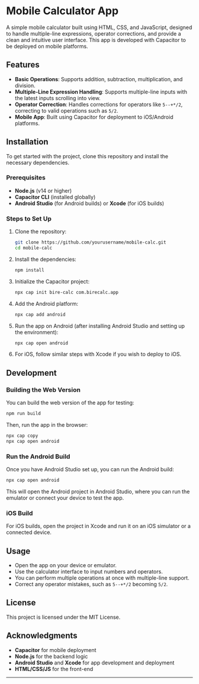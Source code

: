 # Mobile Calculator App

A simple mobile calculator built using HTML, CSS, and JavaScript, designed to handle multiple-line expressions, operator corrections, and provide a clean and intuitive user interface. This app is developed with Capacitor to be deployed on mobile platforms.

## Features

* **Basic Operations**: Supports addition, subtraction, multiplication, and division.
* **Multiple-Line Expression Handling**: Supports multiple-line inputs with the latest inputs scrolling into view.
* **Operator Correction**: Handles corrections for operators like `5--+*/2`, correcting to valid operations such as `5/2`.
* **Mobile App**: Built using Capacitor for deployment to iOS/Android platforms.

## Installation

To get started with the project, clone this repository and install the necessary dependencies.

### Prerequisites

* **Node.js** (v14 or higher)
* **Capacitor CLI** (installed globally)
* **Android Studio** (for Android builds) or **Xcode** (for iOS builds)

### Steps to Set Up

1. Clone the repository:

   ```bash
   git clone https://github.com/yourusername/mobile-calc.git
   cd mobile-calc
   ```

2. Install the dependencies:

   ```bash
   npm install
   ```

3. Initialize the Capacitor project:

   ```bash
   npx cap init bire-calc com.birecalc.app
   ```

4. Add the Android platform:

   ```bash
   npx cap add android
   ```

5. Run the app on Android (after installing Android Studio and setting up the environment):

   ```bash
   npx cap open android
   ```

6. For iOS, follow similar steps with Xcode if you wish to deploy to iOS.

## Development

### Building the Web Version

You can build the web version of the app for testing:

```bash
npm run build
```

Then, run the app in the browser:

```bash
npx cap copy
npx cap open android
```

### Run the Android Build

Once you have Android Studio set up, you can run the Android build:

```bash
npx cap open android
```

This will open the Android project in Android Studio, where you can run the emulator or connect your device to test the app.

### iOS Build

For iOS builds, open the project in Xcode and run it on an iOS simulator or a connected device.

## Usage

* Open the app on your device or emulator.
* Use the calculator interface to input numbers and operators.
* You can perform multiple operations at once with multiple-line support.
* Correct any operator mistakes, such as `5--+*/2` becoming `5/2`.

## License

This project is licensed under the MIT License.

## Acknowledgments

* **Capacitor** for mobile deployment
* **Node.js** for the backend logic
* **Android Studio** and **Xcode** for app development and deployment
* **HTML/CSS/JS** for the front-end

---
